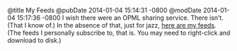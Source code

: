 @title My Feeds
@pubDate 2014-01-04 15:14:31 -0800
@modDate 2014-01-04 15:17:36 -0800
I wish there were an OPML sharing service. There isn’t. (That I know of.) In the absence of that, just for jazz, [here are my feeds](http://ranchero.com/downloads/BrentSubscriptions.opml). (The feeds I personally subscribe to, that is. You may need to right-click and download to disk.)
